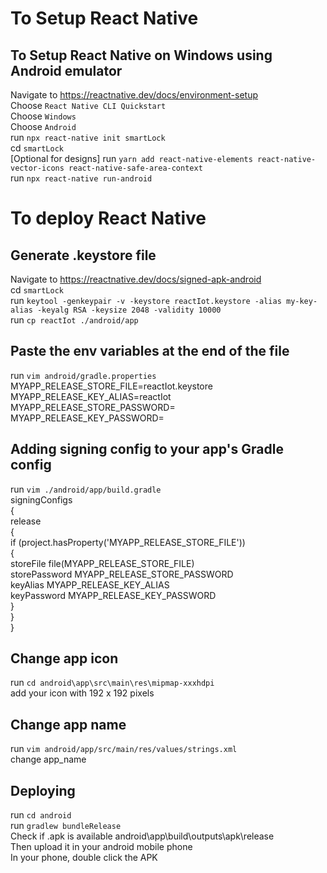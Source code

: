 # To Setup React Native  

## To Setup React Native on Windows using Android emulator
Navigate to https://reactnative.dev/docs/environment-setup  
Choose `React Native CLI Quickstart`  
Choose `Windows`  
Choose `Android`   
run `npx react-native init smartLock`  
cd `smartLock`  
[Optional for designs] run `yarn add react-native-elements react-native-vector-icons react-native-safe-area-context`  
run `npx react-native run-android`  


# To deploy React Native  
## Generate .keystore file  
Navigate to https://reactnative.dev/docs/signed-apk-android  
cd `smartLock`  
run `keytool -genkeypair -v -keystore reactIot.keystore -alias my-key-alias -keyalg RSA -keysize 2048 -validity 10000`  
run `cp reactIot ./android/app`  

## Paste the env variables at the end of the file  
run `vim android/gradle.properties`  
MYAPP_RELEASE_STORE_FILE=reactIot.keystore  
MYAPP_RELEASE_KEY_ALIAS=reactIot  
MYAPP_RELEASE_STORE_PASSWORD=  
MYAPP_RELEASE_KEY_PASSWORD=  

## Adding signing config to your app's Gradle config  
run `vim ./android/app/build.gradle`  
signingConfigs   
{  
    release  
    {  
        if (project.hasProperty('MYAPP_RELEASE_STORE_FILE'))  
        {  
            storeFile file(MYAPP_RELEASE_STORE_FILE)  
            storePassword MYAPP_RELEASE_STORE_PASSWORD  
            keyAlias MYAPP_RELEASE_KEY_ALIAS  
            keyPassword MYAPP_RELEASE_KEY_PASSWORD  
        }  
    }  
}  

## Change app icon  
run `cd android\app\src\main\res\mipmap-xxxhdpi`  
add your icon with 192 x 192 pixels  

## Change app name
run `vim android/app/src/main/res/values/strings.xml`  
change app_name

## Deploying
run `cd android`  
run `gradlew bundleRelease`  
Check if .apk is available android\app\build\outputs\apk\release  
Then upload it in your android mobile phone  
In your phone, double click the APK  
